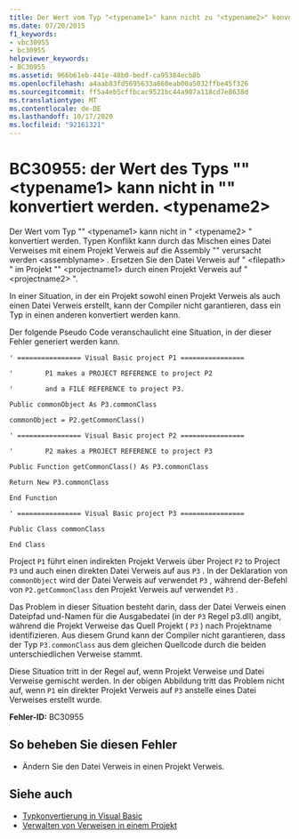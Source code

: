 ```yaml
---
title: Der Wert vom Typ "<typename1>" kann nicht zu "<typename2>" konvertiert werden.
ms.date: 07/20/2015
f1_keywords:
- vbc30955
- bc30955
helpviewer_keywords:
- BC30955
ms.assetid: 966b61eb-441e-48b0-bedf-ca95384ecb8b
ms.openlocfilehash: a4aab83fd5695633a660eab00a5032ffbe45f326
ms.sourcegitcommit: ff5a4eb5cffbcac9521bc44a907a118cd7e8638d
ms.translationtype: MT
ms.contentlocale: de-DE
ms.lasthandoff: 10/17/2020
ms.locfileid: "92161321"
---
```

# <a name="bc30955-value-of-type-typename1-cannot-be-converted-to-typename2"></a>BC30955: der Wert des Typs "" \<typename1> kann nicht in "" konvertiert werden. \<typename2>

Der Wert vom Typ "" \<typename1> kann nicht in " \<typename2> " konvertiert werden. Typen Konflikt kann durch das Mischen eines Datei Verweises mit einem Projekt Verweis auf die Assembly "" verursacht werden \<assemblyname> . Ersetzen Sie den Datei Verweis auf " \<filepath> " im Projekt "" \<projectname1> durch einen Projekt Verweis auf " \<projectname2> ".

 In einer Situation, in der ein Projekt sowohl einen Projekt Verweis als auch einen Datei Verweis erstellt, kann der Compiler nicht garantieren, dass ein Typ in einen anderen konvertiert werden kann.

 Der folgende Pseudo Code veranschaulicht eine Situation, in der dieser Fehler generiert werden kann.

 `' ================ Visual Basic project P1 ================`

 `'        P1 makes a PROJECT REFERENCE to project P2`

 `'        and a FILE REFERENCE to project P3.`

 `Public commonObject As P3.commonClass`

 `commonObject = P2.getCommonClass()`

 `' ================ Visual Basic project P2 ================`

 `'        P2 makes a PROJECT REFERENCE to project P3`

 `Public Function getCommonClass() As P3.commonClass`

 `Return New P3.commonClass`

 `End Function`

 `' ================ Visual Basic project P3 ================`

 `Public Class commonClass`

 `End Class`

 Project `P1` führt einen indirekten Projekt Verweis über Project `P2` to Project `P3` und auch einen direkten Datei Verweis auf aus `P3` . In der Deklaration von `commonObject` wird der Datei Verweis auf verwendet `P3` , während der-Befehl von `P2.getCommonClass` den Projekt Verweis auf verwendet `P3` .

 Das Problem in dieser Situation besteht darin, dass der Datei Verweis einen Dateipfad und-Namen für die Ausgabedatei (in der `P3` Regel p3.dll) angibt, während die Projekt Verweise das Quell Projekt ( `P3` ) nach Projektname identifizieren. Aus diesem Grund kann der Compiler nicht garantieren, dass der Typ `P3.commonClass` aus dem gleichen Quellcode durch die beiden unterschiedlichen Verweise stammt.

 Diese Situation tritt in der Regel auf, wenn Projekt Verweise und Datei Verweise gemischt werden. In der obigen Abbildung tritt das Problem nicht auf, wenn `P1` ein direkter Projekt Verweis auf `P3` anstelle eines Datei Verweises erstellt wurde.

 **Fehler-ID:** BC30955

## <a name="to-correct-this-error"></a>So beheben Sie diesen Fehler

- Ändern Sie den Datei Verweis in einen Projekt Verweis.

## <a name="see-also"></a>Siehe auch

- [Typkonvertierung in Visual Basic](../../programming-guide/language-features/data-types/type-conversions.md)
- [Verwalten von Verweisen in einem Projekt](/visualstudio/ide/managing-references-in-a-project)
